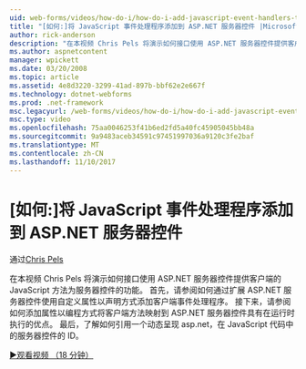 ```yaml
---
uid: web-forms/videos/how-do-i/how-do-i-add-javascript-event-handlers-to-aspnet-server-controls
title: "[如何:]将 JavaScript 事件处理程序添加到 ASP.NET 服务器控件 |Microsoft 文档"
author: rick-anderson
description: "在本视频 Chris Pels 将演示如何接口使用 ASP.NET 服务器控件提供客户端的 JavaScript 方法服务器 contr.功能..."
ms.author: aspnetcontent
manager: wpickett
ms.date: 03/20/2008
ms.topic: article
ms.assetid: 4e8d3220-3299-41ad-897b-bbf62e2e667f
ms.technology: dotnet-webforms
ms.prod: .net-framework
msc.legacyurl: /web-forms/videos/how-do-i/how-do-i-add-javascript-event-handlers-to-aspnet-server-controls
msc.type: video
ms.openlocfilehash: 75aa0046253f41b6ed2fd5a40fc45905045bb48a
ms.sourcegitcommit: 9a9483aceb34591c97451997036a9120c3fe2baf
ms.translationtype: MT
ms.contentlocale: zh-CN
ms.lasthandoff: 11/10/2017
---
```

<a name="how-do-i-add-javascript-event-handlers-to-aspnet-server-controls"></a>[如何:]将 JavaScript 事件处理程序添加到 ASP.NET 服务器控件
====================
通过[Chris Pels](https://twitter.com/chrispels)

在本视频 Chris Pels 将演示如何接口使用 ASP.NET 服务器控件提供客户端的 JavaScript 方法为服务器控件的功能。 首先，请参阅如何通过扩展 ASP.NET 服务器控件使用自定义属性以声明方式添加客户端事件处理程序。 接下来，请参阅如何添加属性以编程方式将客户端方法映射到 ASP.NET 服务器控件具有在运行时执行的优点。 最后，了解如何引用一个动态呈现 asp.net，在 JavaScript 代码中的服务器控件的 ID。

[&#9654;观看视频 （18 分钟）](https://channel9.msdn.com/Blogs/ASP-NET-Site-Videos/how-do-i-add-javascript-event-handlers-to-aspnet-server-controls)
